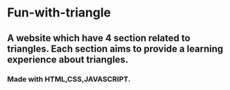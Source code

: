 # Fun-with-triangle

## A  website which have 4 section related to triangles. Each section aims to provide a learning experience about triangles.

### Made with HTML,CSS,JAVASCRIPT.
